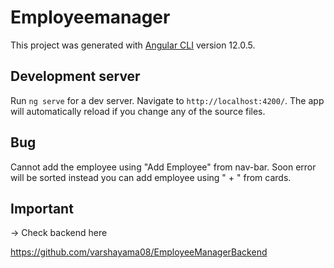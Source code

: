 # Employeemanager

This project was generated with [Angular CLI](https://github.com/angular/angular-cli) version 12.0.5.

## Development server

Run `ng serve` for a dev server. Navigate to `http://localhost:4200/`. The app will automatically reload if you change any of the source files.

## Bug

Cannot add the employee using "Add Employee" from nav-bar. Soon error will be sorted instead you can add employee using " + " from cards.
 
## Important 

-> Check backend here

https://github.com/varshayama08/EmployeeManagerBackend


